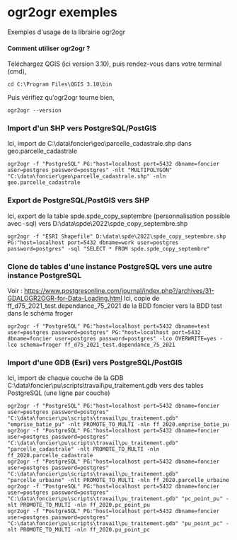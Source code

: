 # ogr2ogr exemples
Exemples d'usage de la librairie ogr2ogr

#### Comment utiliser ogr2ogr ?
Téléchargez QGIS (ici version 3.10), puis rendez-vous dans votre terminal (cmd),
```
cd C:\Program Files\QGIS 3.10\bin
```
Puis vérifiez qu'ogr2ogr tourne bien,
```
ogr2ogr --version
```

### Import d'un SHP vers PostgreSQL/PostGIS
Ici, import de C:\data\foncier\geo\parcelle_cadastrale.shp dans geo.parcelle_cadastrale
```
ogr2ogr -f "PostgreSQL" PG:"host=localhost port=5432 dbname=foncier user=postgres password=postgres" -nlt "MULTIPOLYGON" "C:\data\foncier\geo\parcelle_cadastrale.shp" -nln geo.parcelle_cadastrale
```

### Export de PostgreSQL/PostGIS vers SHP
Ici, export de la table spde.spde_copy_septembre (personnalisation possible avec -sql) vers D:\data\spde\2022\spde_copy_septembre.shp
```
ogr2ogr -f "ESRI Shapefile" D:\data\spde\2022\spde_copy_septembre.shp PG:"host=localhost port=5432 dbname=work user=postgres password=postgres" -sql "SELECT * FROM spde.spde_copy_septembre"
```

### Clone de tables d'une instance PostgreSQL vers une autre instance PostgreSQL
Voir : https://www.postgresonline.com/journal/index.php?/archives/31-GDALOGR2OGR-for-Data-Loading.html
Ici, copie de ff_d75_2021_test.dependance_75_2021 de la BDD foncier vers la BDD test dans le schéma froger
```
ogr2ogr -f "PostgreSQL" PG:"host=localhost port=5432 dbname=test user=postgres password=postgres" PG:"host=localhost port=5432 dbname=foncier user=postgres password=postgres" -lco OVERWRITE=yes -lco schema=froger ff_d75_2021_test.dependance_75_2021
```

### Import d'une GDB (Esri) vers PostgreSQL/PostGIS
Ici, import de chaque couche de la GDB C:\data\foncier\pu\scripts\travail\pu_traitement.gdb vers des tables PostgreSQL (une ligne par couche)
```
ogr2ogr -f "PostgreSQL" PG:"host=localhost port=5432 dbname=foncier user=postgres password=postgres" "C:\data\foncier\pu\scripts\travail\pu_traitement.gdb" "emprise_batie_pu" -nlt PROMOTE_TO_MULTI -nln ff_2020.emprise_batie_pu
ogr2ogr -f "PostgreSQL" PG:"host=localhost port=5432 dbname=foncier user=postgres password=postgres" "C:\data\foncier\pu\scripts\travail\pu_traitement.gdb" "parcelle_cadastrale" -nlt PROMOTE_TO_MULTI -nln ff_2020.parcelle_cadastrale
ogr2ogr -f "PostgreSQL" PG:"host=localhost port=5432 dbname=foncier user=postgres password=postgres" "C:\data\foncier\pu\scripts\travail\pu_traitement.gdb" "parcelle_urbaine" -nlt PROMOTE_TO_MULTI -nln ff_2020.parcelle_urbaine
ogr2ogr -f "PostgreSQL" PG:"host=localhost port=5432 dbname=foncier user=postgres password=postgres" "C:\data\foncier\pu\scripts\travail\pu_traitement.gdb" "pc_point_pu" -nlt PROMOTE_TO_MULTI -nln ff_2020.pc_point_pu
ogr2ogr -f "PostgreSQL" PG:"host=localhost port=5432 dbname=foncier user=postgres password=postgres" "C:\data\foncier\pu\scripts\travail\pu_traitement.gdb" "pu_point_pc" -nlt PROMOTE_TO_MULTI -nln ff_2020.pu_point_pc
```
